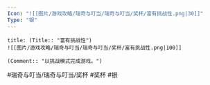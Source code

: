 ```yaml
---
Icon: "![[图片/游戏攻略/瑞奇与叮当/瑞奇与叮当/奖杯/富有挑战性.png|30]]"
Type: "银"
---
```

```ad-common-silver-trophy
title: (Title:: "富有挑战性")
![[图片/游戏攻略/瑞奇与叮当/瑞奇与叮当/奖杯/富有挑战性.png|100]]

(Comment:: "以挑战模式完成游戏。")
```

#瑞奇与叮当/瑞奇与叮当/奖杯 #奖杯 #银
